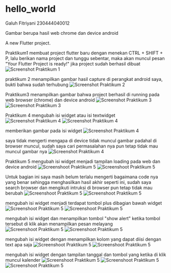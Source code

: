 # hello_world

Galuh Fitriyani
230444040012

Gambar berupa hasil web chrome dan device android

A new Flutter project.

Praktikum1
membuat project flutter baru dengan menekan CTRL + SHIFT + P, lalu berikan nama project dan tunggu sebentar, maka akan muncul pesan "Your Flutter Project is ready!" jika project sudah berhasil dibuat
![Screenshot Praktikum 1](images/pk1.png)

praktikum 2
menampilkan gambar hasil capture di perangkat android saya, bukti bahwa sudah terhubung
![Screenshot Praktikum 2](images/ss1.jpg)

Praktikum3
menampilkan gambar bahwa project berhasil di running pada web browser (chrome) dan device android
![Screenshot Praktikum 3](images/pk3.png)
![Screenshot Praktikum 3](images/ss1.jpg) 

Praktikum 4
mengubah isi widget atau isi textwidget
![Screenshot Praktikum 4](images/pk4.png)
![Screenshot Praktikum 4](images/ss2.jpg) 

memberikan gambar pada isi widget
![Screenshot Praktikum 4](images/pk4lk2.png)

saya tidak mengerti mengapa di device tidak muncul gambar padahal di browser muncul, sudah saya cari permasalahan nya pun tetap tidak mau  muncul gambar nya
![Screenshot Praktikum 4](images/ss3.jpg)

Praktikum 5
mengubah isi widget menjadi tampilan loading pada web dan device android
![Screenshoot Praktikum 5](images/pk5lk1.png)
![Screenshoot Praktikum 5](images/ss4.jpg)

Untuk bagian ini saya masih belum terlalu mengerti bagaimana code nya yang benar sehingga menghasilkan hasil akhir seperti ini, sudah saya search browser dan mengikuti intruksi di browser pun tetap tidak mau berubah
![Screenshoot Praktikum 5](images/pk5lk2.png)
![Screenshoot Praktikum 5](images/ss5.jpg)

mengubah isi widget menjadi terdapat tombol plus dibagian bawah widget
![Screenshoot Praktikum 5](images/pk5lk3.png)
![Screenshoot Praktikum 5](images/ss6.jpg)

mengubah isi widget dan menampilkan tombol "show alert" ketika tombol tersebut di klik akan menampilkan pesan melayang
![Screenshoot Praktikum 5](images/pk5lk4.png)
![Screenshoot Praktikum 5](images/ss7.jpg)

mengubah isi widget dengan menampilkan kolom yang dapat diisi dengan text apa saja
![Screenshoot Praktikum 5](images/pk5lk5.png)
![Screenshoot Praktikum 5](images/ss8.jpg)

mengubah isi widget dengan tampilan tanggal dan tombol yang ketika di klik muncul kalender
![Screenshoot Praktikum 5](images/pk5lk6.png)
![Screenshoot Praktikum 5](images/ss9.jpg)
![Screenshoot Praktikum 5](images/ss10.jpg)